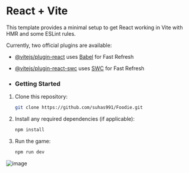 # React + Vite

This template provides a minimal setup to get React working in Vite with HMR and some ESLint rules.

Currently, two official plugins are available:

- [@vitejs/plugin-react](https://github.com/vitejs/vite-plugin-react/blob/main/packages/plugin-react/README.md) uses [Babel](https://babeljs.io/) for Fast Refresh
- [@vitejs/plugin-react-swc](https://github.com/vitejs/vite-plugin-react-swc) uses [SWC](https://swc.rs/) for Fast Refresh

- ### Getting Started

1. Clone this repository:

   ```bash
   git clone https://github.com/suhas991/Foodie.git
   ```

2. Install any required dependencies (if applicable):

   ```bash
   npm install
   ```

3. Run the game:


   ```bash
   npm run dev
   ```

![image](https://github.com/suhas991/Foodie/assets/92245302/c72283ee-25c4-4a5e-bf8b-48c5719cefc0)
